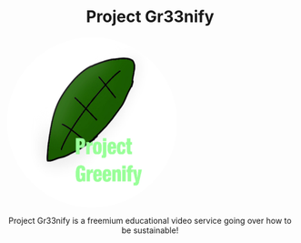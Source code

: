 <h1 align="center">
  Project Gr33nify
</h1>
<img src="images/logo.jpeg" style="border-radius: 5cm;" align="center" width="300" height="300">
<p align="center">
Project Gr33nify is a freemium educational video service going over how to be sustainable!
</p>
